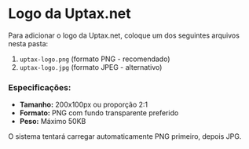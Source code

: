# Logo da Uptax.net

Para adicionar o logo da Uptax.net, coloque um dos seguintes arquivos nesta pasta:

1. `uptax-logo.png` (formato PNG - recomendado)
2. `uptax-logo.jpg` (formato JPEG - alternativo)

### Especificações:
- **Tamanho:** 200x100px ou proporção 2:1
- **Formato:** PNG com fundo transparente preferido
- **Peso:** Máximo 50KB

O sistema tentará carregar automaticamente PNG primeiro, depois JPG.